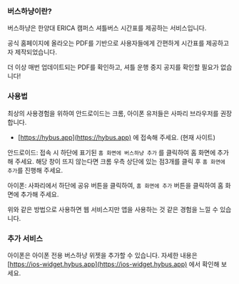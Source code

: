 ### 버스하냥이란?

버스하냥은 한양대 ERICA 캠퍼스 셔틀버스 시간표를 제공하는 서비스입니다.

공식 홈페이지에 올라오는 PDF를 기반으로 사용자들에게 간편하게 시간표를 제공하고자 제작되었습니다.

더 이상 매번 업데이트되는 PDF를 확인하고, 셔틀 운행 중지 공지를 확인할 필요가 없습니다!


### 사용법

최상의 사용경험을 위하여 안드로이드는 크롬, 아이폰 유저들은 사파리 브라우저를 권장합니다.

- [https://hybus.app](https://hybus.app) 에 접속해 주세요. (현재 사이트)

안드로이드: 접속 시 하단에 표기된 `홈 화면에 버스하냥 추가` 를 클릭하여 홈 화면에 추가해 주세요. 해당 창이 뜨지 않는다면 크롬 우측 상단에 있는 점3개를 클릭 후 `홈 화면에 추가`를 진행해 주세요.

아이폰: 사파리에서 하단에 공유 버튼을 클릭하여, `홈 화면에 추가` 버튼을 클릭하여 홈 화면에 추가해 주세요.

위와 같은 방법으로 사용하면 웹 서비스지만 앱을 사용하는 것 같은 경험을 느낄 수 있습니다.


### 추가 서비스

아이폰은 아이폰 전용 버스하냥 위젯을 추가할 수 있습니다. 자세한 내용은 [https://ios-widget.hybus.app](https://ios-widget.hybus.app) 에서 확인해 보세요.